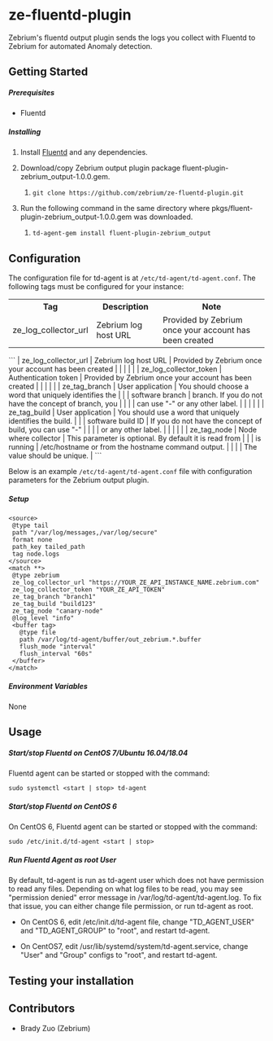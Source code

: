 # ze-fluentd-plugin
Zebrium's fluentd output plugin sends the logs you collect with Fluentd to Zebrium for automated Anomaly detection.
<!--
## Features
-->
## Getting Started
##### Prerequisites
* Fluentd
##### Installing
1. Install [Fluentd](https://www.fluentd.org/download) and any dependencies.

2. Download/copy Zebrium output plugin package fluent-plugin-zebrium_output-1.0.0.gem.
   1. `git clone https://github.com/zebrium/ze-fluentd-plugin.git`
3. Run the following command in the same directory where pkgs/fluent-plugin-zebrium_output-1.0.0.gem was downloaded.
   1. `td-agent-gem install fluent-plugin-zebrium_output`
## Configuration
The configuration file for td-agent is at `/etc/td-agent/td-agent.conf`.
The following tags must be configured for your instance:
<table>
  <tr>
    <th>Tag</th>
    <th>Description</th>
    <th>Note</th>
  </tr>
  <tr>
    <td>ze_log_collector_url</td>
    <td>Zebrium log host URL</td>
    <td>Provided by Zebrium once your account has been created </td>
  </tr>
</table>
```
| ze_log_collector_url   | Zebrium log host URL | Provided by Zebrium once your account has been created    |
|                        |                      |                                                           |
| ze_log_collector_token | Authentication token | Provided by Zebrium once your account has been created    |
|                        |                      |                                                           |
| ze_tag_branch          | User application     | You should choose a word that uniquely identifies the     |
|                        | software branch      | branch. If you do not have the concept of branch, you     |
|                        |                      | can use "-" or any other label.                           |
|                        |                      |                                                           |
| ze_tag_build           | User application     | You should use a word that uniquely identifies the build. |
|                        | software build ID    | If you do not have the concept of build, you can use "-"  |
|                        |                      | or any other label.                                       |
|                        |                      |                                                           |
| ze_tag_node            | Node where collector | This parameter is optional. By default it is read from    |
|                        | is running           | /etc/hostname or from the hostname command output.        |
|                        |                      | The value should be unique.                               |
```

Below is an example `/etc/td-agent/td-agent.conf` file with configuration parameters for the Zebrium output plugin. 
##### Setup
```
<source>
 @type tail
 path "/var/log/messages,/var/log/secure"
 format none
 path_key tailed_path
 tag node.logs
</source>
<match **>
 @type zebrium
 ze_log_collector_url "https://YOUR_ZE_API_INSTANCE_NAME.zebrium.com"
 ze_log_collector_token "YOUR_ZE_API_TOKEN"
 ze_tag_branch "branch1"
 ze_tag_build "build123"
 ze_tag_node "canary-node"
 @log_level "info"
 <buffer tag>
   @type file
   path /var/log/td-agent/buffer/out_zebrium.*.buffer
   flush_mode "interval"
   flush_interval "60s"
 </buffer>
</match>
```
##### Environment Variables
None
## Usage
##### Start/stop Fluentd on CentOS 7/Ubuntu 16.04/18.04
Fluentd agent can be started or stopped with the command:
```
sudo systemctl <start | stop> td-agent
```
##### Start/stop Fluentd on CentOS 6
On CentOS 6, Fluentd agent can be started or stopped with the command:
```
sudo /etc/init.d/td-agent <start | stop>
```
##### Run Fluentd Agent as root User
By default, td-agent is run as td-agent user which does not have permission to read any files. Depending on what log files to be read, you may see "permission denied" error message in /var/log/td-agent/td-agent.log. To fix that issue, you can either change file permission, or run td-agent as root.

* On CentOS 6, edit /etc/init.d/td-agent file, change "TD_AGENT_USER" and "TD_AGENT_GROUP" to "root", and restart td-agent.

* On CentOS7, edit /usr/lib/systemd/system/td-agent.service, change "User" and "Group" configs to "root", and restart td-agent.
## Testing your installation
## Contributors
* Brady Zuo (Zebrium)
